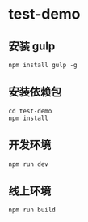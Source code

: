 # test-demo

## 安装 gulp

```
npm install gulp -g
```

## 安装依赖包

```
cd test-demo
npm install
```

## 开发环境

```
npm run dev
```

## 线上环境

```
npm run build
```